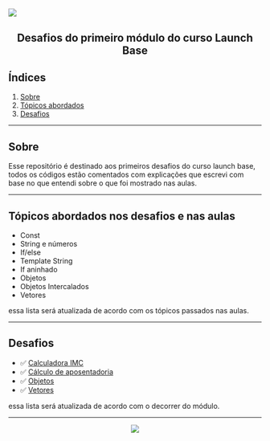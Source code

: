 <h1><img align="center" src="https://ik.imagekit.io/pauloch/launch-base-image_Tu2MlTVXZ.png"> </h1>

<h2 align="center">Desafios do primeiro módulo do curso Launch Base</h2>

## Índices
1. [Sobre](#-Sobre)
2. [Tópicos abordados](#-Tópicos-abordados-nos-desafios-e-nas-aulas)
3. [Desafios](#-Desafios)
---
## Sobre
Esse repositório é destinado aos primeiros desafios do curso launch base, todos os códigos estão comentados com explicações que escrevi com base no que entendi sobre o que foi mostrado nas aulas.

---

## Tópicos abordados nos desafios e nas aulas
- Const
- String e números
- If/else
- Template String
- If aninhado
- Objetos
- Objetos Intercalados
- Vetores

essa lista será atualizada de acordo com os tópicos passados nas aulas.

---

## Desafios
- ✅ [Calculadora IMC](https://github.com/paulohenriquec/Desafios-do-primeiro-modulo/blob/master/calculadora-imc.js)
- ✅ [Cálculo de aposentadoria](https://github.com/paulohenriquec/Desafios-do-primeiro-modulo/blob/master/aposentadoria.js)
- ✅ [Objetos](https://github.com/paulohenriquec/Desafios-do-primeiro-modulo/blob/master/objetos.js)
- ✅ [Vetores](https://github.com/paulohenriquec/Desafios-do-primeiro-modulo/blob/master/array.js)

essa lista será atualizada de acordo com o decorrer do módulo.

---

<footer align="center">
<img src="https://ik.imagekit.io/pauloch/made_by-Paulo-brightgreen_QVUo7lPWq.svg">
</footer>